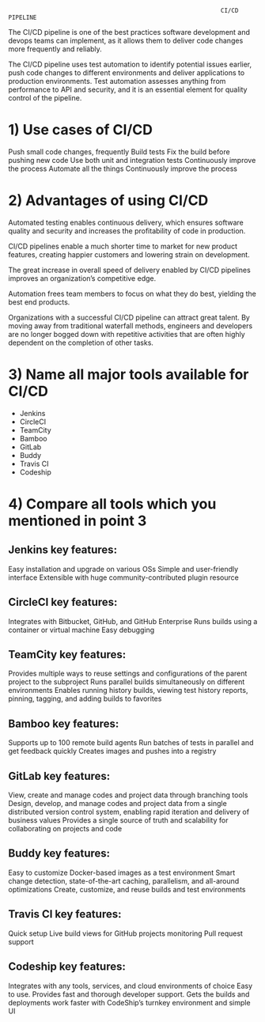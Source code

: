 
                                                                CI/CD PIPELINE 

The CI/CD pipeline is one of the best practices software development and devops teams can implement, as it allows them to deliver code changes more frequently and reliably.

The CI/CD pipeline uses test automation to identify potential issues earlier, push code changes to different environments and deliver applications to production environments. Test automation assesses anything from performance to API and security, and it is an essential element for quality control of the pipeline.




# 1) Use cases of CI/CD

Push small code changes, frequently
Build tests
Fix the build before pushing new code
Use both unit and integration tests
Continuously improve the process
Automate all the things
Continuously improve the process


# 2) Advantages of using CI/CD

Automated testing enables continuous delivery, which ensures software quality and security and increases the profitability of code in production.

CI/CD pipelines enable a much shorter time to market for new product features, creating happier customers and lowering strain on development.

The great increase in overall speed of delivery enabled by CI/CD pipelines improves an organization’s competitive edge.

Automation frees team members to focus on what they do best, yielding the best end products.

Organizations with a successful CI/CD pipeline can attract great talent. By moving away from traditional waterfall methods, engineers and developers are no longer bogged down with repetitive activities that are often highly dependent on the completion of other tasks.

# 3) Name all major tools available for CI/CD

* Jenkins
* CircleCI
* TeamCity
* Bamboo
* GitLab
* Buddy
* Travis CI
* Codeship


# 4) Compare all tools which you mentioned in point 3 

## Jenkins key features:

Easy installation and upgrade on various OSs
Simple and user-friendly interface
Extensible with huge community-contributed plugin resource

## CircleCI key features:

Integrates with Bitbucket, GitHub, and GitHub Enterprise
Runs builds using a container or virtual machine
Easy debugging

## TeamCity key features:

Provides multiple ways to reuse settings and configurations of the parent project to the subproject
Runs parallel builds simultaneously on different environments
Enables running history builds, viewing test history reports, pinning, tagging, and adding builds to favorites

## Bamboo key features:

Supports up to 100 remote build agents 
Run batches of tests in parallel and get feedback quickly
Creates images and pushes into a registry

## GitLab key features:

View, create and manage codes and project data through branching tools
Design, develop, and manage codes and project data from a single distributed version control system, enabling rapid iteration and delivery of business values
Provides a single source of truth and scalability for collaborating on projects and code

## Buddy key features:

Easy to customize Docker-based images as a test environment 
Smart change detection, state-of-the-art caching, parallelism, and all-around optimizations
Create, customize, and reuse builds and test environments

## Travis CI key features:

Quick setup
Live build views for GitHub projects monitoring
Pull request support

## Codeship key features:

Integrates with any tools, services, and cloud environments of choice
Easy to use. Provides fast and thorough developer support. 
Gets the builds and deployments work faster with CodeShip’s turnkey environment and simple UI
